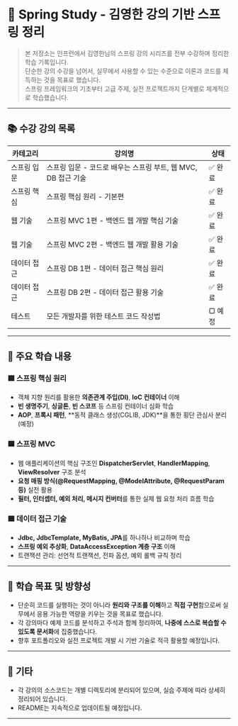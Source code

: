 # 🌱 Spring Study - 김영한 강의 기반 스프링 정리

> 본 저장소는 인프런에서 김영한님의 스프링 강의 시리즈를 전부 수강하며 정리한 학습 기록입니다.  
> 단순한 강의 수강을 넘어서, 실무에서 사용할 수 있는 수준으로 이론과 코드를 체득하는 것을 목표로 했습니다.  
> 스프링 프레임워크의 기초부터 고급 주제, 실전 프로젝트까지 단계별로 체계적으로 학습했습니다.

---

## 📚 수강 강의 목록

| 카테고리 | 강의명 | 상태 |
|----------|--------|------|
| 스프링 입문 | 스프링 입문 - 코드로 배우는 스프링 부트, 웹 MVC, DB 접근 기술 | ✅ 완료 |
| 스프링 핵심 | 스프링 핵심 원리 - 기본편 | ✅ 완료 |
| 웹 기술 | 스프링 MVC 1편 - 백엔드 웹 개발 핵심 기술 | ✅ 완료 |
| 웹 기술 | 스프링 MVC 2편 - 백엔드 웹 개발 활용 기술 | ✅ 완료 |
| 데이터 접근 | 스프링 DB 1편 - 데이터 접근 핵심 원리 | ✅ 완료 |
| 데이터 접근 | 스프링 DB 2편 - 데이터 접근 활용 기술 | ✅ 완료 |
| 테스트 | 모든 개발자를 위한 테스트 코드 작성법 | ▢ 예정 |

---

## 🧠 주요 학습 내용

### 🟩 스프링 핵심 원리
- 객체 지향 원리를 활용한 **의존관계 주입(DI)**, **IoC 컨테이너** 이해
- **빈 생명주기**, **싱글톤**, **빈 스코프** 등 스프링 컨테이너 심화 학습
- **AOP**, **프록시 패턴**, **동적 클래스 생성(CGLIB, JDK)**을 통한 횡단 관심사 분리 (예정)

### 🟦 스프링 MVC
- 웹 애플리케이션의 핵심 구조인 **DispatcherServlet**, **HandlerMapping**, **ViewResolver** 구조 분석
- **요청 매핑 방식(@RequestMapping, @ModelAttribute, @RequestParam 등)** 실전 활용
- **필터, 인터셉터, 예외 처리, 메시지 컨버터**를 통한 실제 웹 요청 처리 흐름 학습

### 🟪 데이터 접근 기술
- **Jdbc, JdbcTemplate, MyBatis, JPA**를 하나하나 비교하며 학습
- **스프링 예외 추상화**, **DataAccessException 계층 구조** 이해
- 트랜잭션 관리: 선언적 트랜잭션, 전파 옵션, 예외 롤백 규칙 정리


---

## 🎯 학습 목표 및 방향성

- 단순히 코드를 실행하는 것이 아니라 **원리와 구조를 이해**하고 **직접 구현**함으로써 실무에서 응용 가능한 역량을 키우는 것을 목표로 했습니다.
- 각 강의마다 예제 코드를 분석하고 주석과 함께 정리하여, **나중에 스스로 복습할 수 있도록 문서화**에 집중했습니다.
- 향후 포트폴리오와 실전 프로젝트 개발 시 기반 기술로 적극 활용할 예정입니다.

---

## 📌 기타

- 각 강의의 소스코드는 개별 디렉토리에 분리되어 있으며, 실습 주제에 따라 상세히 정리되어 있습니다.
- README는 지속적으로 업데이트될 예정입니다.

---

